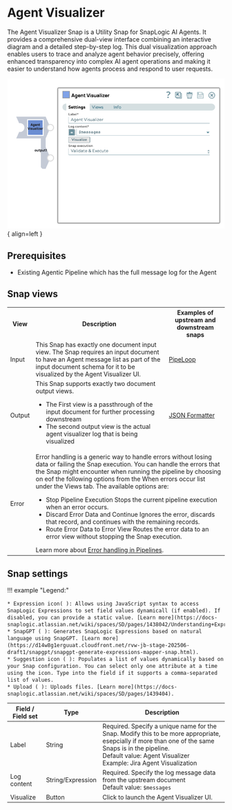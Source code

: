 # Agent Visualizer

The Agent Visualizer Snap is a Utility Snap for SnapLogic AI Agents.
It provides a comprehensive dual-view interface combining an interactive diagram and a detailed step-by-step log.
This dual visualization approach enables users to trace and analyze agent behavior precisely, offering enhanced transparency into complex AI agent operations and making it easier to understand how agents process and respond to user requests.

![Agent Visuzlier screenshot](../img/agent_visualizer.png){ align=left }

## Prerequisites

* Existing Agentic Pipeline which has the full message log for the Agent

## Snap views
<table>
    <tr>
        <th>View</th>
        <th>Description</th>
        <th>Examples of upstream and downstream snaps</th>
    </tr>
    <tr>
        <td>Input</td>
        <td>This Snap has exactly one document input view. The Snap requires an input document to have an Agent message list as part of the input document schema for it to be visualized by the Agent Visualizer UI.</td>
        <td><a href="https://docs-snaplogic.atlassian.net/wiki/x/LICfzg">PipeLoop</a></td>
    </tr>
    <tr>
        <td>Output</td>
        <td>This Snap supports exactly two document output views.<br/><ul><li>The First view is a passthrough of the input document for further processing downstream</li><li>The second output view is the actual agent visualizer log that is being visualized</li></ul></td>
        <td><a href="https://docs-snaplogic.atlassian.net/wiki/x/UfIV">JSON Formatter</a></td>
    </tr>
    <tr>
        <td>Error</td>
        <td colspan="2">Error handling is a generic way to handle errors without losing data or failing the Snap execution. You can handle the errors that the Snap might encounter when running the pipeline by choosing on eof the following options from the When errors occur list under the Views tab. The available options are:<ul><li>Stop Pipeline Execution Stops the current pipeline execution when an error occurs.</li><li>Discard Error Data and Continue Ignores the error, discards that record, and continues with the remaining records.</li><li>Route Error Data to Error View Routes the error data to an error view without stopping the Snap execution.</li></ul>Learn more about <a href="https://docs-snaplogic.atlassian.net/wiki/spaces/SD/pages/81526859">Error handling in Pipelines</a>.</td>
    </tr>
</table>

## Snap settings

!!! example "Legend:"

    * Expression icon( ): Allows using JavaScript syntax to access SnapLogic Expressions to set field values dynamicall (if enabled). If disabled, you can provide a static value. [Learn more](https://docs-snaplogic.atlassian.net/wiki/spaces/SD/pages/1438042/Understanding+Expressions+in+SnapLogic).
    * SnapGPT ( ): Generates SnapLogic Expressions based on natural language using SnapGPT. [Learn more](https://d14w8g1erguuat.cloudfront.net/rvw-jb-stage-202506-draft1/snapgpt/snapgpt-generate-expressions-mapper-snap.html).
    * Suggestion icon ( ): Populates a list of values dynamically based on your Snap configuration. You can select only one attribute at a time using the icon. Type into the field if it supports a comma-separated list of values.
    * Upload ( ): Uploads files. [Learn more](https://docs-snaplogic.atlassian.net/wiki/spaces/SD/pages/1439404).

| Field / Field set | Type | Description |
| ----------------- | ---- | ----------- |
| Label | String | Required. Specify a unique name for the Snap. Modify this to be more appropriate, esepcially if more than one of the same Snaps is in the pipeline.<br/>Default value: Agent Visualizer<br/>Example: Jira Agent Visualization |
| Log content | String/Expression | Required. Specify the log message data from the upstream document<br/>Default value: `$messages` |
| Visualize | Button | Click to launch the Agent Visualizer UI. |